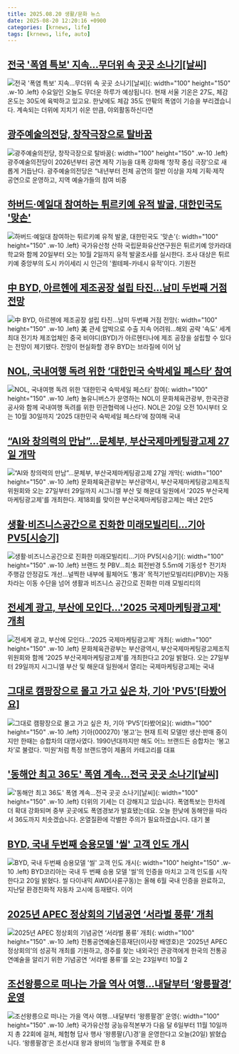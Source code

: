 ```yaml
---
title: 2025.08.20 생활/문화 뉴스
date: 2025-08-20 12:20:16 +0900
categories: [krnews, life]
tags: [krnews, life, auto]
---
```

## [전국 '폭염 특보' 지속...무더위 속 곳곳 소나기[날씨]](https://n.news.naver.com/mnews/article/052/0002235142)

![전국 '폭염 특보' 지속...무더위 속 곳곳 소나기[날씨]](https://mimgnews.pstatic.net/image/origin/052/2025/08/20/2235142.jpg?type=nf220_150){: width="100" height="150" .w-10 .left}
수요일인 오늘도 무더운 하루가 예상됩니다. 현재 서울 기온은 27도, 체감온도는 30도에 육박하고 있고요. 한낮에도 체감 35도 안팎의 폭염이 기승을 부리겠습니다. 계속되는 더위에 지치기 쉬운 만큼, 야외활동하신다면

## [광주예술의전당, 창작극장으로 탈바꿈](https://n.news.naver.com/mnews/article/081/0003567357)

![광주예술의전당, 창작극장으로 탈바꿈](https://mimgnews.pstatic.net/image/origin/081/2025/08/20/3567357.jpg?type=nf220_150){: width="100" height="150" .w-10 .left}
광주예술의전당이 2026년부터 공연 제작 기능을 대폭 강화해 ‘창작 중심 극장’으로 새롭게 거듭난다. 광주예술의전당은 “내년부터 전체 공연의 절반 이상을 자체 기획·제작 공연으로 운영하고, 지역 예술가들의 참여 비중

## [하버드·예일대 참여하는 튀르키예 유적 발굴, 대한민국도 '맞손'](https://n.news.naver.com/mnews/article/008/0005238353)

![하버드·예일대 참여하는 튀르키예 유적 발굴, 대한민국도 '맞손'](https://mimgnews.pstatic.net/image/origin/008/2025/08/20/5238353.jpg?type=nf220_150){: width="100" height="150" .w-10 .left}
국가유산청 산하 국립문화유산연구원은 튀르키예 앙카라대학교와 함께 20일부터 오는 10월 2일까지 유적 발굴조사를 실시한다. 조사 대상은 튀르키예 중앙부의 도시 카이세리 시 인근의 '퀼테페-카네시 유적'이다. 기원전

## [中 BYD, 아르헨에 제조공장 설립 타진…남미 두번째 거점 전망](https://n.news.naver.com/mnews/article/001/0015575001)

![中 BYD, 아르헨에 제조공장 설립 타진…남미 두번째 거점 전망](https://mimgnews.pstatic.net/image/origin/001/2025/08/20/15575001.jpg?type=nf220_150){: width="100" height="150" .w-10 .left}
美 관세 압박으로 수출 지속 어려워…해외 공략 '속도' 세계 최대 전기차 제조업체인 중국 비야디(BYD)가 아르헨티나에 제조 공장을 설립할 수 있다는 전망이 제기됐다. 전망이 현실화할 경우 BYD는 브라질에 이어 남

## [NOL, 국내여행 독려 위한 ‘대한민국 숙박세일 페스타’ 참여](https://n.news.naver.com/mnews/article/119/0002992828)

![NOL, 국내여행 독려 위한 ‘대한민국 숙박세일 페스타’ 참여](https://mimgnews.pstatic.net/image/origin/119/2025/08/20/2992828.jpg?type=nf220_150){: width="100" height="150" .w-10 .left}
놀유니버스가 운영하는 NOL이 문화체육관광부, 한국관광공사와 함께 국내여행 독려를 위한 민관협력에 나선다. NOL은 20일 오전 10시부터 오는 10월 30일까지 ‘2025 대한민국 숙박세일 페스타’에 참여해 국내

## [“AI와 창의력의 만남”…문체부, 부산국제마케팅광고제 27일 개막](https://n.news.naver.com/mnews/article/030/0003342119)

![“AI와 창의력의 만남”…문체부, 부산국제마케팅광고제 27일 개막](https://mimgnews.pstatic.net/image/origin/030/2025/08/20/3342119.jpg?type=nf220_150){: width="100" height="150" .w-10 .left}
문화체육관광부는 부산광역시, 부산국제마케팅광고제조직위원회와 오는 27일부터 29일까지 시그니엘 부산 및 해운대 일원에서 '2025 부산국제마케팅광고제'를 개최한다. 제18회를 맞이한 부산국제마케팅광고제는 매년 2만5

## [생활·비즈니스공간으로 진화한 미래모빌리티…기아 PV5[시승기]](https://n.news.naver.com/mnews/article/001/0015574822)

![생활·비즈니스공간으로 진화한 미래모빌리티…기아 PV5[시승기]](https://mimgnews.pstatic.net/image/origin/001/2025/08/20/15574822.jpg?type=nf220_150){: width="100" height="150" .w-10 .left}
브랜드 첫 PBV…최소 회전반경 5.5ｍ에 기동성↑ 전기차 주행감 안정감도 개선…널찍한 내부에 휠체어도 '통과' 목적기반모빌리티(PBV)는 자동차라는 이동 수단을 넘어 생활과 비즈니스 공간으로 진화한 미래 모빌리티의

## [전세계 광고, 부산에 모인다…'2025 국제마케팅광고제' 개최](https://n.news.naver.com/mnews/article/008/0005238348)

![전세계 광고, 부산에 모인다…'2025 국제마케팅광고제' 개최](https://mimgnews.pstatic.net/image/origin/008/2025/08/20/5238348.jpg?type=nf220_150){: width="100" height="150" .w-10 .left}
문화체육관광부는 부산광역시, 부산국제마케팅광고제조직위원회와 함께 '2025 부산국제마케팅광고제'를 개최한다고 20일 밝혔다. 오는 27일부터 29일까지 시그니엘 부산 및 해운대 일원에서 열리는 국제마케팅광고제는 국내

## [그대로 캠팡장으로 몰고 가고 싶은 차, 기아 'PV5'[타봤어요]](https://n.news.naver.com/mnews/article/018/0006094211)

![그대로 캠팡장으로 몰고 가고 싶은 차, 기아 'PV5'[타봤어요]](https://mimgnews.pstatic.net/image/origin/018/2025/08/20/6094211.jpg?type=nf220_150){: width="100" height="150" .w-10 .left}
기아(000270) ‘봉고’는 현재 트럭 모델만 생산·판매 중이지만 한때는 승합차의 대명사였다. 1990년대까지만 해도 어느 브랜드든 승합차는 ‘봉고차’로 불렸다. ‘미원’처럼 특정 브랜드명이 제품의 카테고리를 대표

## ['동해안 최고 36도' 폭염 계속…전국 곳곳 소나기[날씨]](https://n.news.naver.com/mnews/article/448/0000550813)

!['동해안 최고 36도' 폭염 계속…전국 곳곳 소나기[날씨]](https://mimgnews.pstatic.net/image/origin/448/2025/08/20/550813.jpg?type=nf220_150){: width="100" height="150" .w-10 .left}
더위의 기세는 더 강해지고 있습니다. 폭염특보는 한차례 더 확대 강화되며 중부 곳곳에도 폭염경보가 발효됐는데요. 오늘 한낮에 동해안을 따라서 36도까지 치솟겠습니다. 온열질환에 각별한 주의가 필요하겠습니다. 대기 불

## [BYD, 국내 두번째 승용모델 '씰' 고객 인도 개시](https://n.news.naver.com/mnews/article/001/0015575541)

![BYD, 국내 두번째 승용모델 '씰' 고객 인도 개시](https://mimgnews.pstatic.net/image/origin/001/2025/08/20/15575541.jpg?type=nf220_150){: width="100" height="150" .w-10 .left}
BYD코리아는 국내 두 번째 승용 모델 '씰'의 인증을 마치고 고객 인도를 시작한다고 20일 밝혔다. 씰 다이내믹 AWD(사륜구동)는 올해 6월 국내 인증을 완료하고, 지난달 환경친화적 자동차 고시에 등재됐다. 이어

## [2025년 APEC 정상회의 기념공연 ‘서라벌 풍류’  개최](https://n.news.naver.com/mnews/article/020/0003655333)

![2025년 APEC 정상회의 기념공연 ‘서라벌 풍류’  개최](https://mimgnews.pstatic.net/image/origin/020/2025/08/20/3655333.jpg?type=nf220_150){: width="100" height="150" .w-10 .left}
전통공연예술진흥재단(이사장 배영호)은 ‘2025년 APEC 정상회의’의 성공적 개최를 기원하고, 경주를 찾는 내외국인 관광객에게 한국의 전통공연예술을 알리기 위한 기념공연 ‘서라벌 풍류’를 오는 23일부터 10월 2

## [조선왕릉으로 떠나는 가을 역사 여행…내달부터 ‘왕릉팔경’ 운영](https://n.news.naver.com/mnews/article/056/0012012359)

![조선왕릉으로 떠나는 가을 역사 여행…내달부터 ‘왕릉팔경’ 운영](https://mimgnews.pstatic.net/image/origin/056/2025/08/20/12012359.jpg?type=nf220_150){: width="100" height="150" .w-10 .left}
국가유산청 궁능유적본부가 다음 달 6일부터 11월 10일까지 총 22회에 걸쳐, 체험형 답사 행사 ‘왕릉팔(八)경’을 운영한다고 오늘(20일) 밝혔습니다. ‘왕릉팔경’은 조선시대 왕과 왕비의 ‘능행’을 주제로 한 8

